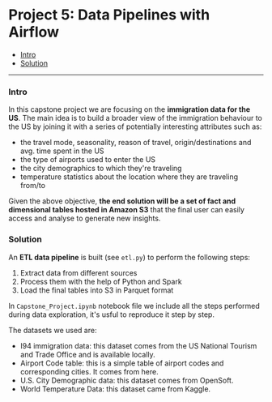 # Project 5: Data Pipelines with Airflow


* [Intro](#Intro)
* [Solution](#End-solution)

--------------------------------------------



### Intro
In this capstone project we are focusing on the **immigration data for the US**. The main idea is to build a broader view of the immigration behaviour to the US by joining it with a series of potentially interesting attributes such as:  

* the travel mode, seasonality, reason of travel, origin/destinations and avg. time spent in the US
* the type of airports used to enter the US
* the city demographics to which they're traveling
* temperature statistics about the location where they are traveling from/to

Given the above objective, **the end solution will be a set of fact and dimensional tables hosted in Amazon S3** that the final user can easily access and analyse to generate new insights.



### Solution
An **ETL data pipeline** is built (see `etl.py`) to perform the following steps:  

1. Extract data from different sources
2. Process them with the help of Python and Spark
3. Load the final tables into S3 in Parquet format

In `Capstone_Project.ipynb` notebook file we include all the steps performed during data exploration, it's usful to reproduce it step by step.

The datasets we used are:  

* I94 immigration data: this dataset comes from the US National Tourism and Trade Office and is available locally.
* Airport Code table: this is a simple table of airport codes and corresponding cities. It comes from here.
* U.S. City Demographic data: this dataset comes from OpenSoft.
* World Temperature Data: this dataset came from Kaggle.


